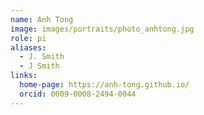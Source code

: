 ```yaml
---
name: Anh Tong
image: images/portraits/photo_anhtong.jpg
role: pi
aliases:
  - J. Smith
  - J Smith
links:
  home-page: https://anh-tong.github.io/
  orcid: 0009-0008-2494-0044
---
```


